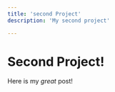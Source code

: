 ```yaml
---
title: 'second Project'
description: 'My second project'

---
```


# Second Project!  

Here is my _great_ post!